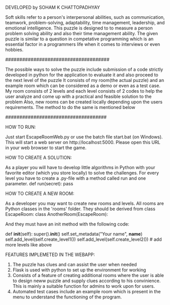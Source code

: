 DEVELOPED by SOHAM K CHATTOPADHYAY

Soft skills refer to a person's interpersonal abilities, such as communication, teamwork, problem-solving, adaptability, time management, leadership, and emotional intelligence.
This puzzle is designed to to measure a person problem solving ability and also their time management ability. The given puzzle is similar to a question in competative programming which is an essential factor in a programmers life when it comes to interviews or even hobbies.

#####################################

The possible ways to solve the puzzle include submission of a code strictly developed in python for the application to evaluate it and also proceed to the next level of the puzzle
It consists of my room(the actual puzzle) and an example room which can be considered as a demo or even as a test case.
My room consists of 2 levels and each level consists of 2 codes to help the user analyze and come up with a practical and feasible solution to the problem
Also, new rooms can be created locally depending upon the users requirements. The method to do the same is mentioned below

####################################

HOW TO RUN:

Just start EscapeRoomWeb.py or use the batch file start.bat (on Windows). This will start a web server on http://localhost:5000. Please open this URL in your web browser to start the game.

HOW TO CREATE A SOLUTION:

As a player you will have to develop little algorithms in Python with your favorite editor (which you store locally) to solve the challenges. For every level you have to create a .py-file with a method called run and one parameter.
	def run(secret):
	pass

HOW TO CREATE A NEW ROOM:

As a developer you may want to create new rooms and levels. All rooms are Python classes in the 'rooms' folder. They should be derived from class EscapeRoom:
	class AnotherRoom(EscapeRoom):

And they must have an init method with the following code:

def __init__(self):
		super().__init__()
		self.set_metadata("Your name", __name__)
		self.add_level(self.create_level1())
		self.add_level(self.create_level2())
		# add more levels like above


FEATURES IMPLEMETED IN THE WEBAPP:
1) The puzzle has clues and can assist the user when needed
2) Flask is used with python to set up the environment for working
3) Consists of a feature of creating additional rooms where the user is able to design neww puzzle and supply clues according to his convinience. This is mainly a suitable function for admins to work upon for users.
4) Automated test cases include an example room which is present in the menu to understand the functioning of the program.


